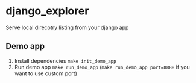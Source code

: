 # django_explorer

Serve local direcotry listing from your django app

## Demo app

1. Install dependencies `make init_demo_app`
2. Run demo app `make run_demo_app` (`make run_demo_app port=8888` if you want to use custom port)
